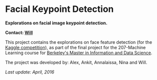 # Facial Keypoint Detection

**Explorations on facial image keypoint detection.**  

**Contact: [Will](https://github.com/WillahScott)**

This project contains the explorations on face feature detection (for the [Kaggle competition](https://www.kaggle.com/c/facial-keypoints-detection)), as part of the final project for the 207-Machine Learning course for [Berkeley's Master in Information and Data Science](https://datascience.berkeley.edu/).  

The project was developed by: Alex, Ankit, Annalaissa, Nina and Will.  

*Last update: April, 2016*

